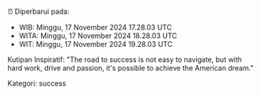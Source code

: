 ⏰ Diperbarui pada:
- WIB: Minggu, 17 November 2024 17.28.03 UTC
- WITA: Minggu, 17 November 2024 18.28.03 UTC
- WIT: Minggu, 17 November 2024 19.28.03 UTC

Kutipan Inspiratif:
"The road to success is not easy to navigate, but with hard work, drive and passion, it's possible to achieve the American dream."


Kategori: success

